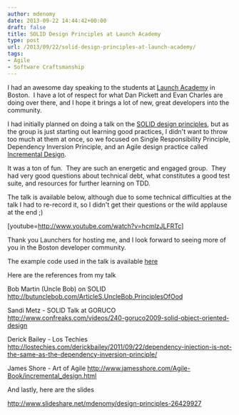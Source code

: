 ```yaml
---
author: mdenomy
date: 2013-09-22 14:44:42+00:00
draft: false
title: SOLID Design Principles at Launch Academy
type: post
url: /2013/09/22/solid-design-principles-at-launch-academy/
tags:
- Agile
- Software Craftsmanship
---
```


I had an awesome day speaking to the students at [Launch Academy](http://www.launchacademy.com/) in Boston.  I have a lot of respect for what Dan Pickett and Evan Charles are doing over there, and I hope it brings a lot of new, great developers into the community.

I had initially planned on doing a talk on the [SOLID design principles](http://butunclebob.com/ArticleS.UncleBob.PrinciplesOfOod), but as the group is just starting out learning good practices, I didn't want to throw too much at them at once, so we focused on Single Responsibility Principle, Dependency Inversion Principle, and an Agile design practice called [Incremental Design](http://www.jamesshore.com/Agile-Book/incremental_design.html).

It was a ton of fun.  They are such an energetic and engaged group.  They had very good questions about technical debt, what constitutes a good test suite, and resources for further learning on TDD.

The talk is available below, although due to some technical difficulties at the talk I had to re-record it, so I didn't get their questions or the wild applause at the end ;)

[youtube=http://www.youtube.com/watch?v=hcmlzJLFRTc]

Thank you Launchers for hosting me, and I look forward to seeing more of you in the Boston developer community.

The example code used in the talk is available [here](http://github.com/mdenomy/intro-design-workshop)

Here are the references from my talk

Bob Martin (Uncle Bob) on SOLID
http://butunclebob.com/ArticleS.UncleBob.PrinciplesOfOod

Sandi Metz - SOLID Talk at GORUCO
http://www.confreaks.com/videos/240-goruco2009-solid-object-oriented-design

Derick Bailey - Los Techies
http://lostechies.com/derickbailey/2011/09/22/dependency-injection-is-not-the-same-as-the-dependency-inversion-principle/

James Shore - Art of Agile
http://www.jamesshore.com/Agile-Book/incremental_design.html

And lastly, here are the slides

http://www.slideshare.net/mdenomy/design-principles-26429927
